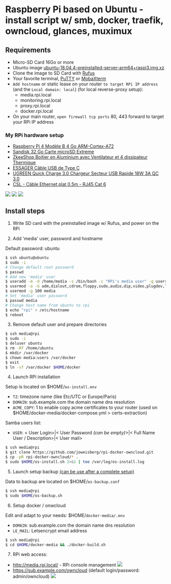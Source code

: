 # Raspberry Pi based on Ubuntu - install script w/ smb, docker, traefik, owncloud, glances, muximux

## Requirements
* Micro-SD Card 16Go or more
* Ubuntu image [ubuntu-18.04.4-preinstalled-server-arm64+raspi3.img.xz](http://cdimage.ubuntu.com/releases/18.04.4/release/ubuntu-18.04.4-preinstalled-server-arm64+raspi3.img.xz)
* Clone the image to SD Card with [Rufus](https://sourceforge.net/projects/rufus.mirror/files/latest/download)
* Your favorite terminal, [PuTTY](https://www.chiark.greenend.org.uk/~sgtatham/putty/latest.html) or [MobaXterm](https://mobaxterm.mobatek.net/download.html)
* `Add hostname` or static lease on your router `to target RPi IP address` (and the `Local domain: local`) (for local reverse-proxy setup):
  * media.rpi.local
  * monitoring.rpi.local
  * proxy.rpi.local
  * docker.rpi.local
* On your main router, `open firewall tcp ports` 80, 443 forward to target your RPi IP address

### My RPi hardware setup
* [Raspberry Pi 4 Modèle B 4 Go ARM-Cortex-A72](https://www.amazon.fr/gp/product/B07TC2BK1X)
* [Sandisk 32 Go Carte microSD Extreme](https://www.amazon.fr/gp/product/B06XWMQ81P)
* [ZkeeShop Boitier en Aluminium avec Ventilateur et 4 dissipateur Thermique](https://www.amazon.fr/gp/product/B07YS8WHXT)
* [ESSAGER Câble USB de Type C](https://www.amazon.fr/gp/product/B07R66DDCM)
* [UGREEN Quick Charge 3.0 Chargeur Secteur USB Rapide 18W 3A QC 3.0](https://www.amazon.fr/gp/product/B07H4NCJ6L)
* [CSL - Câble Ethernet plat 0,5m - RJ45 Cat 6](https://www.amazon.fr/gp/product/B014FBKY0K)

![](https://raw.githubusercontent.com/joweisberg/rpi-docker-owncloud/main/.img/rpi_1.png)
![](https://raw.githubusercontent.com/joweisberg/rpi-docker-owncloud/main/.img/rpi_2.png)
![](https://raw.githubusercontent.com/joweisberg/rpi-docker-owncloud/main/.img/rpi_3.png)

## Install steps
1. Write SD card with the preinstalled image w/ Rufus, and power on the RPi

2. Add 'media' user, password and hostname

Default password: ubuntu
```bash
$ ssh ubuntu@ubuntu
$ sudo -i
# Change default root password
$ passwd
# Add new 'media' user
$ useradd -m -d /home/media -s /bin/bash -c "RPi's media user" -g users media
$ usermod -a -G adm,dialout,cdrom,floppy,sudo,audio,dip,video,plugdev,lxd,netdev,www-data,syslog media
$ usermod -g 100 media
# Set 'media' user password
$ passwd media
# Change host name from ubuntu to rpi
$ echo "rpi" > /etc/hostname
$ reboot
```

3. Remove default user and prepare directories

```bash
$ ssh media@rpi
$ sudo -i
$ deluser ubuntu
$ rm -Rf /home/ubuntu
$ mkdir /var/docker
$ chown media:users /var/docker
$ exit
$ ln -sf /var/docker $HOME/docker
```

4. Launch RPi installation

Setup is located on $HOME/`os-install.env`
* `TZ`: timezone name (like Etc/UTC or Europe/Paris)
* `DOMAIN`: sub.example.com the domain name dns resolution
* `ACME_COPY`: 1 to enable copy acme certificates to your router (used on $HOME/docker-media/docker-compose.yml > certs-extraction)

Samba users list:
* `USER`: < User Login>|< User Password <i>(can be empty)</i>>|< Full Name User / Description>|< User mail>

```bash
$ ssh media@rpi
$ git clone https://github.com/joweisberg/rpi-docker-owncloud.git
$ cp -pR rpi-docker-owncloud/* .
$ sudo $HOME/os-install.sh 2>&1 | tee /var/log/os-install.log
```

5. Launch setup backup <u>(can be use after a complete setup)</u>

Data to backup are located on $HOME/`os-backup.conf`
```bash
$ ssh media@rpi
$ sudo $HOME/os-backup.sh
```

6. Setup docker / onwcloud

Edit and adapt to your needs: $HOME/`docker-media/.env`
* `DOMAIN`: sub.example.com the domain name dns resolution
* `LE_MAIL`: Letsencrypt email address

```bash
$ ssh media@rpi
$ cd $HOME/docker-media && ./docker-build.sh
```

7. RPi web access:

* http://media.rpi.local/ - RPi console management
![](https://raw.githubusercontent.com/joweisberg/rpi-docker-owncloud/main/.img/muximux.png)
* https://sub.example.com/owncloud (default login/password: admin/owncloud)
![](https://raw.githubusercontent.com/joweisberg/rpi-docker-owncloud/main/.img/owncloud.png)
